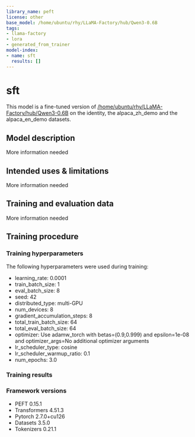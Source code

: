 ```yaml
---
library_name: peft
license: other
base_model: /home/ubuntu/rhy/LLaMA-Factory/hub/Qwen3-0.6B
tags:
- llama-factory
- lora
- generated_from_trainer
model-index:
- name: sft
  results: []
---
```


<!-- This model card has been generated automatically according to the information the Trainer had access to. You
should probably proofread and complete it, then remove this comment. -->

# sft

This model is a fine-tuned version of [/home/ubuntu/rhy/LLaMA-Factory/hub/Qwen3-0.6B](https://huggingface.co//home/ubuntu/rhy/LLaMA-Factory/hub/Qwen3-0.6B) on the identity, the alpaca_zh_demo and the alpaca_en_demo datasets.

## Model description

More information needed

## Intended uses & limitations

More information needed

## Training and evaluation data

More information needed

## Training procedure

### Training hyperparameters

The following hyperparameters were used during training:
- learning_rate: 0.0001
- train_batch_size: 1
- eval_batch_size: 8
- seed: 42
- distributed_type: multi-GPU
- num_devices: 8
- gradient_accumulation_steps: 8
- total_train_batch_size: 64
- total_eval_batch_size: 64
- optimizer: Use adamw_torch with betas=(0.9,0.999) and epsilon=1e-08 and optimizer_args=No additional optimizer arguments
- lr_scheduler_type: cosine
- lr_scheduler_warmup_ratio: 0.1
- num_epochs: 3.0

### Training results



### Framework versions

- PEFT 0.15.1
- Transformers 4.51.3
- Pytorch 2.7.0+cu126
- Datasets 3.5.0
- Tokenizers 0.21.1